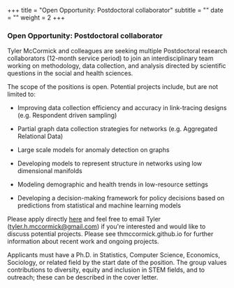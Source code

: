 +++
title = "Open Opportunity: Postdoctoral collaborator"
subtitle = ""
date = ""
weight = 2
+++

### Open Opportunity: Postdoctoral collaborator

Tyler McCormick and colleagues  are seeking multiple Postdoctoral research collaborators (12-month service period) to join an interdisciplinary team working on methodology, data collection, and analysis directed by scientific questions in the social and health sciences. 

The scope of the positions is open.  Potential projects include, but are not limited to:

+ Improving data collection efficiency and accuracy in link-tracing designs (e.g. Respondent driven sampling)

+ Partial graph data collection strategies for networks (e.g. Aggregated Relational Data)

+ Large scale models for anomaly detection on graphs

+ Developing models to represent structure in networks using low dimensional manifolds

+ Modeling demographic and health trends in low-resource settings

+ Developing a decision-making framework for policy decisions based on predictions from statistical and machine learning models

Please apply directly [here](https://apply.interfolio.com/81536) and feel free to email Tyler (tyler.h.mccormick@gmail.com) if you're interested and would like to discuss potential projects.  Please see thmccormick.github.io for further information about recent work and ongoing projects.      


Applicants must have a Ph.D. in Statistics, Computer Science, Economics, Sociology, or related field by the start date of the position.  The group values contributions to diversity, equity and inclusion in STEM fields, and to outreach; these can be described in the cover letter. 
